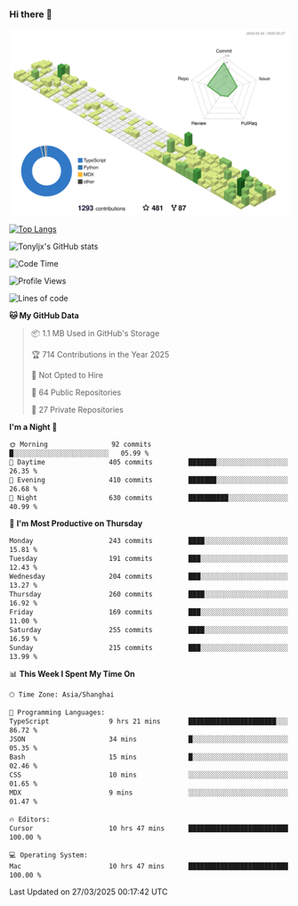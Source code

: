 ### Hi there 👋

![](./profile-3d-contrib/profile-green-animate.svg)

 

[![Top Langs](https://github-readme-stats.vercel.app/api/top-langs/?username=tonyljx)](https://github.com/anuraghazra/github-readme-stats)

![Tonyljx's GitHub stats](https://github-readme-stats.vercel.app/api?username=tonyljx&theme=default&show_icons=true)

 

<!--START_SECTION:waka-->
![Code Time](http://img.shields.io/badge/Code%20Time-1%2C234%20hrs%2052%20mins-blue)

![Profile Views](http://img.shields.io/badge/Profile%20Views-14-blue)

![Lines of code](https://img.shields.io/badge/From%20Hello%20World%20I%27ve%20Written-994.1%20thousand%20lines%20of%20code-blue)

**🐱 My GitHub Data** 

> 📦 1.1 MB Used in GitHub's Storage 
 > 
> 🏆 714 Contributions in the Year 2025
 > 
> 🚫 Not Opted to Hire
 > 
> 📜 64 Public Repositories 
 > 
> 🔑 27 Private Repositories 
 > 
**I'm a Night 🦉** 

```text
🌞 Morning                92 commits          █░░░░░░░░░░░░░░░░░░░░░░░░   05.99 % 
🌆 Daytime                405 commits         ███████░░░░░░░░░░░░░░░░░░   26.35 % 
🌃 Evening                410 commits         ███████░░░░░░░░░░░░░░░░░░   26.68 % 
🌙 Night                  630 commits         ██████████░░░░░░░░░░░░░░░   40.99 % 
```
📅 **I'm Most Productive on Thursday** 

```text
Monday                   243 commits         ████░░░░░░░░░░░░░░░░░░░░░   15.81 % 
Tuesday                  191 commits         ███░░░░░░░░░░░░░░░░░░░░░░   12.43 % 
Wednesday                204 commits         ███░░░░░░░░░░░░░░░░░░░░░░   13.27 % 
Thursday                 260 commits         ████░░░░░░░░░░░░░░░░░░░░░   16.92 % 
Friday                   169 commits         ███░░░░░░░░░░░░░░░░░░░░░░   11.00 % 
Saturday                 255 commits         ████░░░░░░░░░░░░░░░░░░░░░   16.59 % 
Sunday                   215 commits         ███░░░░░░░░░░░░░░░░░░░░░░   13.99 % 
```


📊 **This Week I Spent My Time On** 

```text
🕑︎ Time Zone: Asia/Shanghai

💬 Programming Languages: 
TypeScript               9 hrs 21 mins       ██████████████████████░░░   86.72 % 
JSON                     34 mins             █░░░░░░░░░░░░░░░░░░░░░░░░   05.35 % 
Bash                     15 mins             █░░░░░░░░░░░░░░░░░░░░░░░░   02.46 % 
CSS                      10 mins             ░░░░░░░░░░░░░░░░░░░░░░░░░   01.65 % 
MDX                      9 mins              ░░░░░░░░░░░░░░░░░░░░░░░░░   01.47 % 

🔥 Editors: 
Cursor                   10 hrs 47 mins      █████████████████████████   100.00 % 

💻 Operating System: 
Mac                      10 hrs 47 mins      █████████████████████████   100.00 % 
```


 Last Updated on 27/03/2025 00:17:42 UTC
<!--END_SECTION:waka-->
